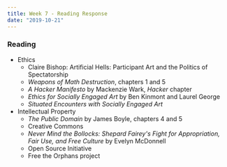 ```yaml
---
title: Week 7 - Reading Response
date: "2019-10-21"
---
```


### Reading

- Ethics
    - Claire Bishop: Artificial Hells: Participant Art and the Politics of Spectatorship
    - _Weapons of Math Destruction_, chapters 1 and 5
    - _A Hacker Manifesto_ by Mackenzie Wark, _Hacker_ chapter
    - _Ethics for Socially Engaged Art_ by Ben Kinmont and Laurel George
    - _Situated Encounters with Socially Engaged Art_
- Intellectual Property
    - _The Public Domain_ by James Boyle, chapters 4 and 5
    - Creative Commons
    - _Never Mind the Bollocks: Shepard Fairey's Fight for Appropriation, Fair Use, and Free Culture_ by Evelyn McDonnell
    - Open Source Initiative
    - Free the Orphans project

